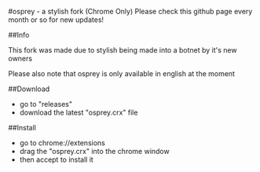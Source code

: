 #osprey - a stylish fork (Chrome Only)
Please check this github page every month or so for new updates!

##Info

This fork was made due to stylish being made into a botnet by it's new owners

Please also note that osprey is only available in english at the moment

##Download

* go to "releases"
* download the latest "osprey.crx" file

##Install

* go to chrome://extensions
* drag the "osprey.crx" into the chrome window
* then accept to install it


